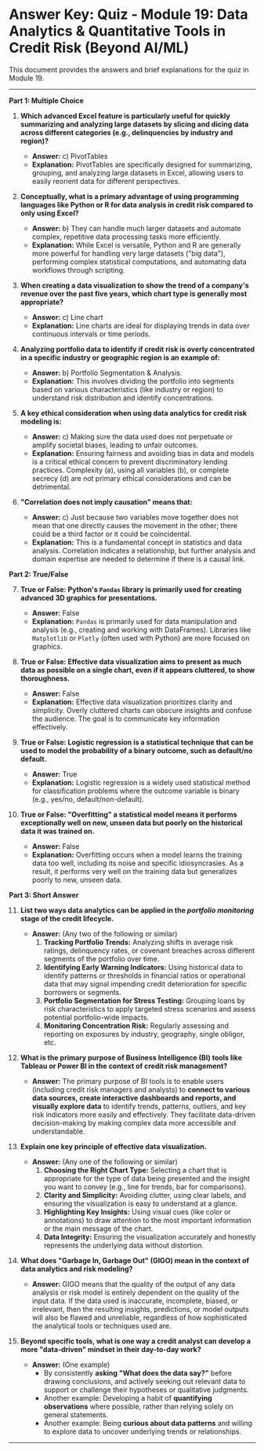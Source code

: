 # Answer Key: Quiz - Module 19: Data Analytics & Quantitative Tools in Credit Risk (Beyond AI/ML)

This document provides the answers and brief explanations for the quiz in Module 19.

---

**Part 1: Multiple Choice**

1.  **Which advanced Excel feature is particularly useful for quickly summarizing and analyzing large datasets by slicing and dicing data across different categories (e.g., delinquencies by industry and region)?**
    *   **Answer:** c) PivotTables
    *   **Explanation:** PivotTables are specifically designed for summarizing, grouping, and analyzing large datasets in Excel, allowing users to easily reorient data for different perspectives.

2.  **Conceptually, what is a primary advantage of using programming languages like Python or R for data analysis in credit risk compared to only using Excel?**
    *   **Answer:** b) They can handle much larger datasets and automate complex, repetitive data processing tasks more efficiently.
    *   **Explanation:** While Excel is versatile, Python and R are generally more powerful for handling very large datasets ("big data"), performing complex statistical computations, and automating data workflows through scripting.

3.  **When creating a data visualization to show the trend of a company's revenue over the past five years, which chart type is generally most appropriate?**
    *   **Answer:** c) Line chart
    *   **Explanation:** Line charts are ideal for displaying trends in data over continuous intervals or time periods.

4.  **Analyzing portfolio data to identify if credit risk is overly concentrated in a specific industry or geographic region is an example of:**
    *   **Answer:** b) Portfolio Segmentation & Analysis.
    *   **Explanation:** This involves dividing the portfolio into segments based on various characteristics (like industry or region) to understand risk distribution and identify concentrations.

5.  **A key ethical consideration when using data analytics for credit risk modeling is:**
    *   **Answer:** c) Making sure the data used does not perpetuate or amplify societal biases, leading to unfair outcomes.
    *   **Explanation:** Ensuring fairness and avoiding bias in data and models is a critical ethical concern to prevent discriminatory lending practices. Complexity (a), using all variables (b), or complete secrecy (d) are not primary ethical considerations and can be detrimental.

6.  **"Correlation does not imply causation" means that:**
    *   **Answer:** c) Just because two variables move together does not mean that one directly causes the movement in the other; there could be a third factor or it could be coincidental.
    *   **Explanation:** This is a fundamental concept in statistics and data analysis. Correlation indicates a relationship, but further analysis and domain expertise are needed to determine if there is a causal link.

**Part 2: True/False**

7.  **True or False: Python's `Pandas` library is primarily used for creating advanced 3D graphics for presentations.**
    *   **Answer:** False
    *   **Explanation:** `Pandas` is primarily used for data manipulation and analysis (e.g., creating and working with DataFrames). Libraries like `Matplotlib` or `Plotly` (often used with Python) are more focused on graphics.

8.  **True or False: Effective data visualization aims to present as much data as possible on a single chart, even if it appears cluttered, to show thoroughness.**
    *   **Answer:** False
    *   **Explanation:** Effective data visualization prioritizes clarity and simplicity. Overly cluttered charts can obscure insights and confuse the audience. The goal is to communicate key information effectively.

9.  **True or False: Logistic regression is a statistical technique that can be used to model the probability of a binary outcome, such as default/no default.**
    *   **Answer:** True
    *   **Explanation:** Logistic regression is a widely used statistical method for classification problems where the outcome variable is binary (e.g., yes/no, default/non-default).

10. **True or False: "Overfitting" a statistical model means it performs exceptionally well on new, unseen data but poorly on the historical data it was trained on.**
    *   **Answer:** False
    *   **Explanation:** Overfitting occurs when a model learns the training data too well, including its noise and specific idiosyncrasies. As a result, it performs very well on the training data but generalizes poorly to new, unseen data.

**Part 3: Short Answer**

11. **List two ways data analytics can be applied in the *portfolio monitoring* stage of the credit lifecycle.**
    *   **Answer:** (Any two of the following or similar)
        1.  **Tracking Portfolio Trends:** Analyzing shifts in average risk ratings, delinquency rates, or covenant breaches across different segments of the portfolio over time.
        2.  **Identifying Early Warning Indicators:** Using historical data to identify patterns or thresholds in financial ratios or operational data that may signal impending credit deterioration for specific borrowers or segments.
        3.  **Portfolio Segmentation for Stress Testing:** Grouping loans by risk characteristics to apply targeted stress scenarios and assess potential portfolio-wide impacts.
        4.  **Monitoring Concentration Risk:** Regularly assessing and reporting on exposures by industry, geography, single obligor, etc.

12. **What is the primary purpose of Business Intelligence (BI) tools like Tableau or Power BI in the context of credit risk management?**
    *   **Answer:** The primary purpose of BI tools is to enable users (including credit risk managers and analysts) to **connect to various data sources, create interactive dashboards and reports, and visually explore data** to identify trends, patterns, outliers, and key risk indicators more easily and effectively. They facilitate data-driven decision-making by making complex data more accessible and understandable.

13. **Explain one key principle of effective data visualization.**
    *   **Answer:** (Any one of the following or similar)
        1.  **Choosing the Right Chart Type:** Selecting a chart that is appropriate for the type of data being presented and the insight you want to convey (e.g., line for trends, bar for comparisons).
        2.  **Clarity and Simplicity:** Avoiding clutter, using clear labels, and ensuring the visualization is easy to understand at a glance.
        3.  **Highlighting Key Insights:** Using visual cues (like color or annotations) to draw attention to the most important information or the main message of the chart.
        4.  **Data Integrity:** Ensuring the visualization accurately and honestly represents the underlying data without distortion.

14. **What does "Garbage In, Garbage Out" (GIGO) mean in the context of data analytics and risk modeling?**
    *   **Answer:** GIGO means that the quality of the output of any data analysis or risk model is entirely dependent on the quality of the input data. If the data used is inaccurate, incomplete, biased, or irrelevant, then the resulting insights, predictions, or model outputs will also be flawed and unreliable, regardless of how sophisticated the analytical tools or techniques used are.

15. **Beyond specific tools, what is one way a credit analyst can develop a more "data-driven" mindset in their day-to-day work?**
    *   **Answer:** (One example)
        *   By consistently **asking "What does the data say?"** before drawing conclusions, and actively seeking out relevant data to support or challenge their hypotheses or qualitative judgments.
        *   Another example: Developing a habit of **quantifying observations** where possible, rather than relying solely on general statements.
        *   Another example: Being **curious about data patterns** and willing to explore data to uncover underlying trends or relationships.

---
